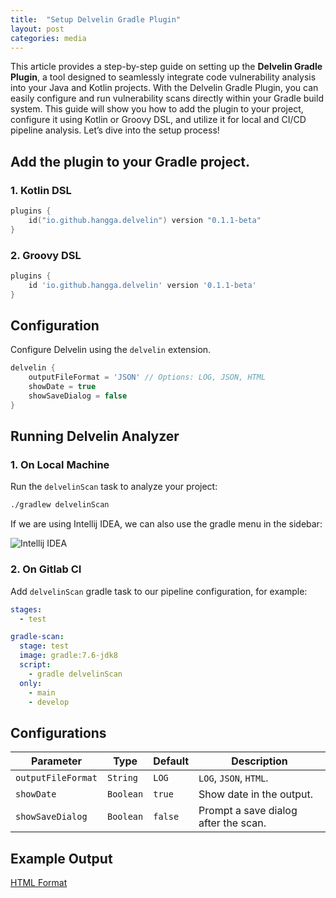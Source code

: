 ```yaml
---
title:  "Setup Delvelin Gradle Plugin"
layout: post
categories: media
---
```


This article provides a step-by-step guide on setting up the **Delvelin Gradle Plugin**, a tool designed to seamlessly integrate code vulnerability analysis into your Java and Kotlin projects. With the Delvelin Gradle Plugin, you can easily configure and run vulnerability scans directly within your Gradle build system. This guide will show you how to add the plugin to your project, configure it using Kotlin or Groovy DSL, and utilize it for local and CI/CD pipeline analysis. Let’s dive into the setup process!

## Add the plugin to your Gradle project.

### **1. Kotlin DSL**
```kotlin
plugins {
    id("io.github.hangga.delvelin") version "0.1.1-beta"
}
```

### **2. Groovy DSL**
```groovy
plugins {
    id 'io.github.hangga.delvelin' version '0.1.1-beta'
}
```

## **Configuration**

Configure Delvelin using the `delvelin` extension.

```groovy
delvelin {
    outputFileFormat = 'JSON' // Options: LOG, JSON, HTML
    showDate = true
    showSaveDialog = false
}
```

## **Running Delvelin Analyzer**

### 1. On Local Machine

Run the `delvelinScan` task to analyze your project:
```bash
./gradlew delvelinScan
```

If we are using Intellij IDEA, we can also use the gradle menu in the sidebar:

![Intellij IDEA](https://github.com/hangga/delvelin/blob/main/doc/delvelin-scan-gradle-menu.png?raw=true)


### 2. On Gitlab CI
Add `delvelinScan` gradle task to our pipeline configuration, for example:
```yaml
stages:
  - test

gradle-scan:
  stage: test
  image: gradle:7.6-jdk8
  script:
    - gradle delvelinScan
  only:
    - main
    - develop
```


## **Configurations**

| **Parameter**    | **Type**  | **Default**       | **Description**                                      |
|------------------|-----------|-------------------|------------------------------------------------------|
| `outputFileFormat`   | `String`  | `LOG`             | `LOG`, `JSON`, `HTML`.               |
| `showDate`       | `Boolean` | `true`            | Show date in the output.                            |
| `showSaveDialog` | `Boolean` | `false`           | Prompt a save dialog after the scan.                |

## Example Output

<a target="_blank" href="https://delvelin.github.io/docs/vulnerability-report.html">HTML Format</a>